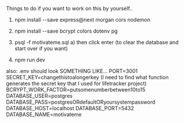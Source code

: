 Things to do if you want to work on this by yourself..

1) npm install --save express@next morgan cors nodemon
2) npm install --save bcrypt colors dotenv pg

3) psql -f motivateme.sql
    a) then click enter (to clear the database and start over if you want)

4) npm run dev

also:
.env should look SOMETHING LIKE...
PORT=3001
SECRET_KEY=changethistoalongerkey (I need to find what function generates the secret key that I used for lifetracker project)
BCRYPT_WORK_FACTOR=putsomenumberbetween10to15
DATABASE_USER=postgres
DATABASE_PASS=postgresORdefaultORyoursystempassword
DATABASE_HOST=localhost
DATABASE_PORT=5432
DATABASE_NAME=motivateme